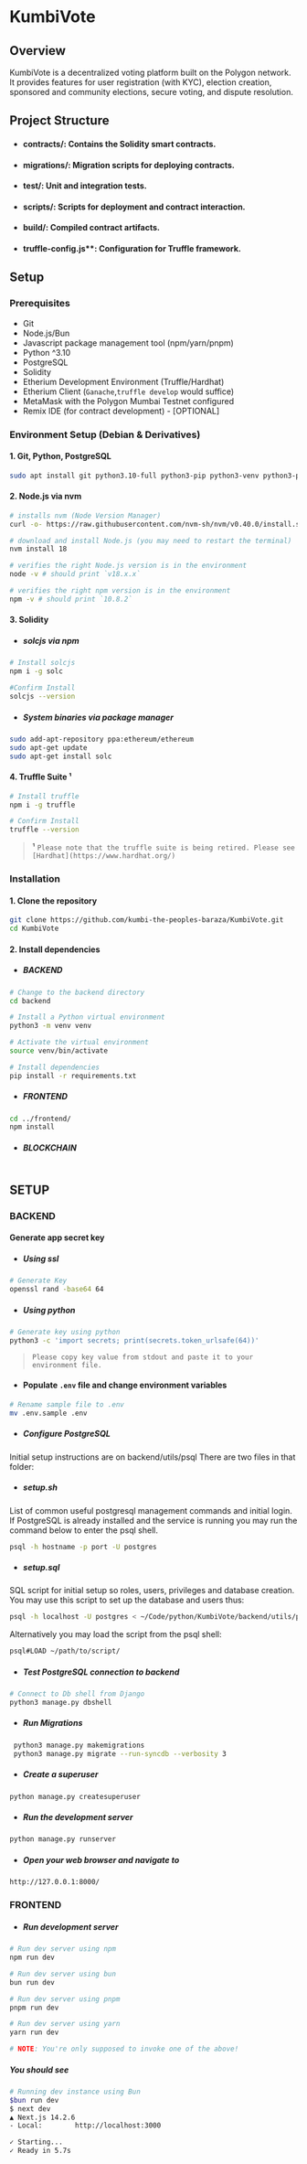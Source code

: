 # KumbiVote

## Overview

KumbiVote is a decentralized voting platform built on the Polygon network. It provides features for user registration (with KYC), election creation, sponsored and community elections, secure voting, and dispute resolution.

## Project Structure

- #### contracts/: Contains the Solidity smart contracts.
- #### migrations/: Migration scripts for deploying contracts.
- #### test/: Unit and integration tests.
- #### scripts/: Scripts for deployment and contract interaction.
- #### build/: Compiled contract artifacts.
- #### truffle-config.js**: Configuration for Truffle framework.

## Setup

### Prerequisites

- Git
- Node.js/Bun
- Javascript package management tool (npm/yarn/pnpm)
- Python ^3.10
- PostgreSQL
- Solidity
- Etherium Development Environment (Truffle/Hardhat)
- Etherium Client (`Ganache`,`truffle develop` would suffice)
- MetaMask with the Polygon Mumbai Testnet configured
- Remix IDE (for contract development) - [OPTIONAL]

### Environment Setup (Debian & Derivatives)

#### 1. Git, Python, PostgreSQL

```bash
sudo apt install git python3.10-full python3-pip python3-venv python3-pip-whl postgresql-14
```

#### 2. Node.js via nvm

```bash
# installs nvm (Node Version Manager)
curl -o- https://raw.githubusercontent.com/nvm-sh/nvm/v0.40.0/install.sh | bash

# download and install Node.js (you may need to restart the terminal)
nvm install 18

# verifies the right Node.js version is in the environment
node -v # should print `v18.x.x`

# verifies the right npm version is in the environment
npm -v # should print `10.8.2`
```

#### 3. Solidity

- ##### solcjs via npm

```bash
# Install solcjs
npm i -g solc

#Confirm Install
solcjs --version
```

- ##### System binaries via package manager

```bash
sudo add-apt-repository ppa:ethereum/ethereum
sudo apt-get update
sudo apt-get install solc
```

#### 4. Truffle Suite **¹**

```bash
# Install truffle
npm i -g truffle

# Confirm Install
truffle --version
```

> **¹** `Please note that the truffle suite is being retired.
> Please see [Hardhat](https://www.hardhat.org/)`

### Installation

#### 1. Clone the repository

```bash
git clone https://github.com/kumbi-the-peoples-baraza/KumbiVote.git
cd KumbiVote
```

#### 2. Install dependencies

- ##### BACKEND

```bash
# Change to the backend directory
cd backend

# Install a Python virtual environment
python3 -m venv venv

# Activate the virtual environment
source venv/bin/activate

# Install dependencies
pip install -r requirements.txt
```

- ##### FRONTEND

```bash
cd ../frontend/
npm install
```

- ##### BLOCKCHAIN

```bash
```

## SETUP

### BACKEND

#### Generate app secret key

- ##### Using ssl

```bash
# Generate Key
openssl rand -base64 64
```

- ##### Using python

```bash
# Generate key using python
python3 -c 'import secrets; print(secrets.token_urlsafe(64))'
```

> `Please copy key value from stdout and paste it to your environment file.`

- #### Populate `.env` file and change environment variables

```bash
# Rename sample file to .env
mv .env.sample .env
```

- ##### Configure PostgreSQL
Initial setup instructions are on backend/utils/psql
There are two files in that folder:

- ##### setup.sh
List of common useful postgresql management commands and initial login.
If PostgreSQL is already installed and the service is running you may run the
command below to enter the psql shell.

```bash
psql -h hostname -p port -U postgres
```


- ##### setup.sql
SQL script for initial setup so roles, users, privileges and database creation.
You may use this script to set up the database and users thus:

```bash
psql -h localhost -U postgres < ~/Code/python/KumbiVote/backend/utils/psql/setup.sql
```

Alternatively you may load the script from the psql shell:
```bash
psql#LOAD ~/path/to/script/
```

- ##### Test PostgreSQL connection to backend

```bash
# Connect to Db shell from Django
python3 manage.py dbshell
```

- ##### Run Migrations

```bash
 python3 manage.py makemigrations
 python3 manage.py migrate --run-syncdb --verbosity 3
 ```

- ##### Create a superuser

```bash
python manage.py createsuperuser
```

- ##### Run the development server

```bash
python manage.py runserver
```

- ##### Open your web browser and navigate to

`http://127.0.0.1:8000/`

### FRONTEND

- ##### Run development server

```bash
# Run dev server using npm
npm run dev

# Run dev server using bun
bun run dev

# Run dev server using pnpm
pnpm run dev

# Run dev server using yarn
yarn run dev

# NOTE: You're only supposed to invoke one of the above!
```

##### You should see

```bash
# Running dev instance using Bun
$bun run dev
$ next dev
▲ Next.js 14.2.6
- Local:        http://localhost:3000

✓ Starting...
✓ Ready in 5.7s
```
